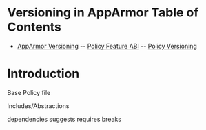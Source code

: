 # Versioning in AppArmor Table of Contents
- [AppArmor Versioning](Apparmorversioning)
-- [Policy Feature ABI](AppArmorpolicyfeaturesabi)
-- [Policy Versioning](AppArmorpolicyversioning)

# Introduction

Base Policy file

Includes/Abstractions

dependencies
suggests
requires
breaks


